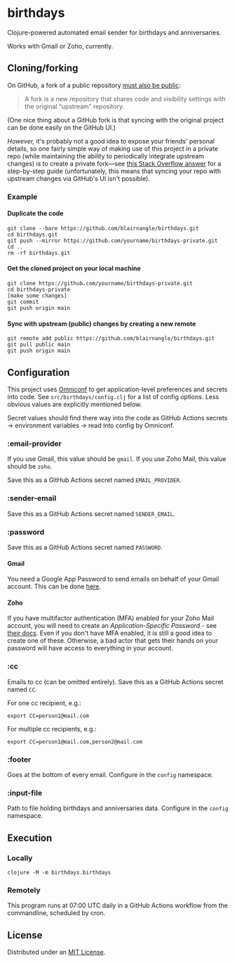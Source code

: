 # birthdays

Clojure-powered automated email sender for birthdays and anniversaries.

Works with Gmail or Zoho, currently.

## Cloning/forking

On GitHub, a fork of a public
repository [must also be public](https://docs.github.com/en/pull-requests/collaborating-with-pull-requests/working-with-forks/about-forks):

> A fork is a new repository that shares code and visibility settings with the original “upstream” repository.

(One nice thing about a GitHub fork is that syncing with the original project can be done easily on the GitHub UI.)

*However,* it's probably not a good idea to expose your friends' personal details, so one fairly simple way of making
use of this project in a private repo (while maintaining the ability to periodically integrate upstream changes)
is to create a private fork—see [this Stack Overflow answer](https://stackoverflow.com/a/30352360/4304123) for a
step-by-step guide (unfortunately, this means that syncing your repo with upstream changes via GitHub's UI isn't
possible).

### Example

#### Duplicate the code

```shell
git clone --bare https://github.com/blairnangle/birthdays.git
cd birthdays.git
git push --mirror https://github.com/yourname/birthdays-private.git
cd ..
rm -rf birthdays.git
```

#### Get the cloned project on your local machine

```shell
git clone https://github.com/yourname/birthdays-private.git
cd birthdays-private
[make some changes]
git commit
git push origin main
```

#### Sync with upstream (public) changes by creating a new remote

```shell
git remote add public https://github.com/blairnangle/birthdays.git
git pull public main
git push origin main
```

## Configuration

This project uses [Omniconf](https://github.com/grammarly/omniconf) to get application-level preferences and secrets
into code. See `src/birthdays/config.clj` for a list of config options. Less obvious values are explicitly mentioned
below.

Secret values should find there way into the code as GitHub Actions secrets -> environment variables -> read into config
by Omniconf.

### :email-provider

If you use Gmail, this value should be `gmail`. If you use Zoho Mail, this value should be `zoho`.

Save this as a GitHub Actions secret named `EMAIL_PROVIDER`.

### :sender-email

Save this as a GitHub Actions secret named `SENDER_EMAIL`.

### :password

Save this as a GitHub Actions secret named `PASSWORD`.

#### Gmail

You need a Google App Password to send emails on behalf of your Gmail account. This can be
done [here](https://myaccount.google.com/apppasswords).

#### Zoho

If you have multifactor authentication (MFA) enabled for your Zoho Mail account, you will need to create an
_Application-Specific Password_ -
see [their docs](https://www.zoho.com/mail/help/adminconsole/two-factor-authentication.html#alink7). Even if you don't
have MFA enabled, it is still a good idea to create one of these. Otherwise, a bad actor that gets their hands on your
password will have access to everything in your account.

### :cc

Emails to cc (can be omitted entirely). Save this as a GitHub Actions secret named `CC`.

For one cc recipient, e.g.:

```shell
export CC=person1@mail.com
```

For multiple cc recipients, e.g.:

```shell
export CC=person1@mail.com,person2@mail.com
```

### :footer

Goes at the bottom of every email. Configure in the `config` namespace.

### :input-file

Path to file holding birthdays and anniversaries data. Configure in the `config` namespace.

## Execution

### Locally

```shell
clojure -M -m birthdays.birthdays
```

### Remotely

This program runs at 07:00 UTC daily in a GitHub Actions workflow from the commandline, scheduled by cron.

## License

Distributed under an [MIT License](./LICENSE).
